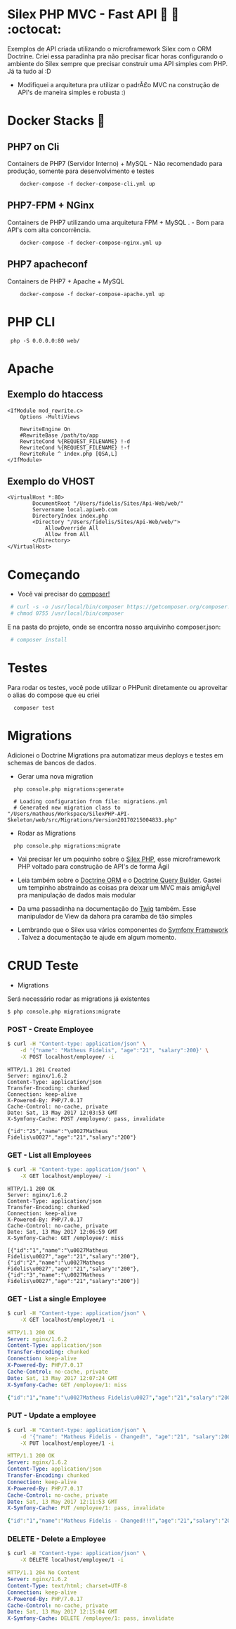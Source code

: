 # Silex PHP MVC - Fast API :rocket: :space_invader: :octocat:
Exemplos de API criada utilizando o microframework Silex com o ORM Doctrine.
Criei essa paradinha pra não precisar ficar horas configurando o ambiente do Silex sempre que precisar construir uma API simples com PHP. Já ta tudo aí­ :D

* Modifiquei a arquitetura pra utilizar o padrÃ£o MVC na construção de API's de maneira simples e robusta :)

# Docker Stacks :whale:

## PHP7 on Cli

Containers de PHP7 (Servidor Interno) + MySQL - Não recomendado para produção, somente para desenvolvimento e testes

```
    docker-compose -f docker-compose-cli.yml up
```

## PHP7-FPM + NGinx

Containers de PHP7 utilizando uma arquitetura FPM + MySQL . - Bom para API's com alta concorrência.

```
    docker-compose -f docker-compose-nginx.yml up
```

## PHP7 apacheconf

Containers de PHP7 + Apache + MySQL

```
    docker-compose -f docker-compose-apache.yml up
```

# PHP CLI

```
 php -S 0.0.0.0:80 web/
```

# Apache

## Exemplo do htaccess

``` apacheconf
<IfModule mod_rewrite.c>
    Options -MultiViews

    RewriteEngine On
    #RewriteBase /path/to/app
    RewriteCond %{REQUEST_FILENAME} !-d
    RewriteCond %{REQUEST_FILENAME} !-f
    RewriteRule ^ index.php [QSA,L]
</IfModule>

```

## Exemplo do VHOST

``` apacheconf
<VirtualHost *:80>
        DocumentRoot "/Users/fidelis/Sites/Api-Web/web/"
        Servername local.apiweb.com
        DirectoryIndex index.php
        <Directory "/Users/fidelis/Sites/Api-Web/web/">
            AllowOverride All
            Allow from All
        </Directory>
</VirtualHost>
```

# Começando

* Você vai precisar do [composer!](https://getcomposer.org/)

``` bash
 # curl -s -o /usr/local/bin/composer https://getcomposer.org/composer.phar
 # chmod 0755 /usr/local/bin/composer
```

E na pasta do projeto, onde se encontra nosso arquivinho composer.json:

``` bash
 # composer install
```

# Testes  

Para rodar os testes, você pode utilizar o PHPunit diretamente ou aproveitar o alias do compose que eu criei

```
  composer test
```


# Migrations

Adicionei o Doctrine Migrations pra automatizar meus deploys e testes em schemas de bancos de dados.

* Gerar uma nova migration

```
  php console.php migrations:generate

  # Loading configuration from file: migrations.yml
  # Generated new migration class to "/Users/matheus/Workspace/SilexPHP-API-Skeleton/web/src/Migrations/Version20170215004833.php"
```

* Rodar as Migrations

```
  php console.php migrations:migrate
```



* Vai precisar ler um poquinho sobre o [Silex PHP](http://silex.sensiolabs.org/doc/master/), esse microframework PHP voltado para construção de API's de forma Ágil

* Leia também sobre o [Doctrine ORM](http://docs.doctrine-project.org/en/latest/) e o [Doctrine Query Builder](http://docs.doctrine-project.org/projects/doctrine-orm/en/latest/reference/query-builder.html). Gastei um tempinho abstraindo as coisas pra deixar um MVC mais amigÃ¡vel pra manipulação de dados mais modular

* Da uma passadinha na documentação do [Twig](http://twig.sensiolabs.org/) também. Esse manipulador de View da dahora pra caramba de tão simples

* Lembrando que o Silex usa vários componentes do [Symfony Framework](https://symfony.com/) . Talvez a documentação te ajude em algum momento.

# CRUD Teste 

* Migrations 

Será necessário rodar as migrations já existentes

```
$ php console.php migrations:migrate
```

### POST - Create Employee

```bash
$ curl -H "Content-type: application/json" \
    -d '{"name": "Matheus Fidelis", "age":"21", "salary":200}' \
    -X POST localhost/employee/ -i 
```

```
HTTP/1.1 201 Created
Server: nginx/1.6.2
Content-Type: application/json
Transfer-Encoding: chunked
Connection: keep-alive
X-Powered-By: PHP/7.0.17
Cache-Control: no-cache, private
Date: Sat, 13 May 2017 12:03:53 GMT
X-Symfony-Cache: POST /employee/: pass, invalidate

{"id":"25","name":"\u0027Matheus Fidelis\u0027","age":"21","salary":"200"}
```

### GET - List all Employees

```bash
$ curl -H "Content-type: application/json" \
    -X GET localhost/employee/ -i 
```

```
HTTP/1.1 200 OK
Server: nginx/1.6.2
Content-Type: application/json
Transfer-Encoding: chunked
Connection: keep-alive
X-Powered-By: PHP/7.0.17
Cache-Control: no-cache, private
Date: Sat, 13 May 2017 12:06:59 GMT
X-Symfony-Cache: GET /employee/: miss

[{"id":"1","name":"\u0027Matheus Fidelis\u0027","age":"21","salary":"200"},{"id":"2","name":"\u0027Matheus Fidelis\u0027","age":"21","salary":"200"},{"id":"3","name":"\u0027Matheus Fidelis\u0027","age":"21","salary":"200"}]
```

### GET - List a single Employee

```bash
$ curl -H "Content-type: application/json" \
    -X GET localhost/employee/1 -i 
```

```yml
HTTP/1.1 200 OK
Server: nginx/1.6.2
Content-Type: application/json
Transfer-Encoding: chunked
Connection: keep-alive
X-Powered-By: PHP/7.0.17
Cache-Control: no-cache, private
Date: Sat, 13 May 2017 12:07:24 GMT
X-Symfony-Cache: GET /employee/1: miss

{"id":"1","name":"\u0027Matheus Fidelis\u0027","age":"21","salary":"200"}
```

### PUT - Update a employee

```bash
$ curl -H "Content-type: application/json" \
    -d '{"name": "Matheus Fidelis - Changed!", "age":"21", "salary":200}' \
    -X PUT localhost/employee/1 -i 
```

```yml
HTTP/1.1 200 OK
Server: nginx/1.6.2
Content-Type: application/json
Transfer-Encoding: chunked
Connection: keep-alive
X-Powered-By: PHP/7.0.17
Cache-Control: no-cache, private
Date: Sat, 13 May 2017 12:11:53 GMT
X-Symfony-Cache: PUT /employee/1: pass, invalidate

{"id":"1","name":"Matheus Fidelis - Changed!!!","age":"21","salary":"200"}
```

### DELETE - Delete a Employee

```bash
$ curl -H "Content-type: application/json" \
    -X DELETE localhost/employee/1 -i 
```

```yml
HTTP/1.1 204 No Content
Server: nginx/1.6.2
Content-Type: text/html; charset=UTF-8
Connection: keep-alive
X-Powered-By: PHP/7.0.17
Cache-Control: no-cache, private
Date: Sat, 13 May 2017 12:15:04 GMT
X-Symfony-Cache: DELETE /employee/1: pass, invalidate
```
